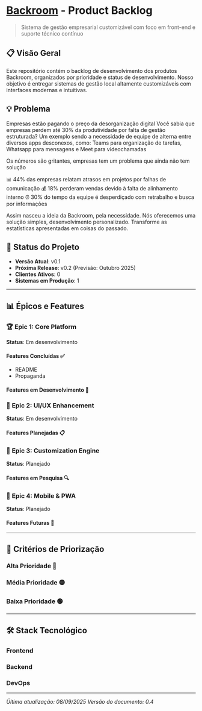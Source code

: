 
# [Backroom](https://github.com/CordeiroGente/Backroom/blob/main/README.md) - Product Backlog

> Sistema de gestão empresarial customizável com foco em front-end e suporte técnico contínuo

## 📋 Visão Geral

Este repositório contém o backlog de desenvolvimento dos produtos Backroom, organizados por prioridade e status de desenvolvimento. Nosso objetivo é entregar sistemas de gestão local altamente customizáveis com interfaces modernas e intuitivas.

## 💡 Problema

Empresas estão pagando o preço da desorganização digital
Você sabia que empresas perdem até 30% da produtividade por falta de gestão estruturada? Um exemplo sendo a necessidade de equipe de alterna entre diversos apps desconexos, como: Teams para organização de tarefas, Whatsapp para mensagens e Meet para videochamadas

Os números são gritantes, empresas tem um problema que ainda não tem solução

📊 44% das empresas relatam atrasos em projetos por falhas de comunicação
💰 18% perderam vendas devido à falta de alinhamento interno
⏰ 30% do tempo da equipe é desperdiçado com retrabalho e busca por informações

Assim nasceu a ideia da Backroom, pela necessidade. Nós oferecemos uma solução simples, desenvolvimento personalizado. Transforme as estatísticas apresentadas em coisas do passado.

## 🚀 Status do Projeto

- **Versão Atual**: v0.1
- **Próxima Release**: v0.2 (Previsão: Outubro 2025)
- **Clientes Ativos**: 0
- **Sistemas em Produção**: 1

---

## 📊 Épicos e Features

### 🏆 **Epic 1: Core Platform**
**Status**: Em desenvolvimento

#### Features Concluídas ✅
- README
- Propaganda

#### Features em Desenvolvimento 🔄

### 🎨 **Epic 2: UI/UX Enhancement**
**Status**: Em desenvolvimento

#### Features Planejadas 📋

### 🔧 **Epic 3: Customization Engine**
**Status**: Planejado

#### Features em Pesquisa 🔍

### 📱 **Epic 4: Mobile & PWA**
**Status**: Planejado

#### Features Futuras 🔮

---

## 🎯 Critérios de Priorização

### Alta Prioridade 🔴

### Média Prioridade 🟡

### Baixa Prioridade 🟢

---

## 🛠️ Stack Tecnológico

### Frontend

### Backend

### DevOps

---

*Última atualização: 08/09/2025*
*Versão do documento: 0.4*
